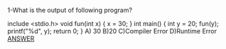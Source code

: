 

1-What is the output of following program?

include <stdio.h>
void fun(int x)
{
    x = 30;
}
int main()
{
  int y = 20;
  fun(y);
  printf("%d", y);
  return 0;
}
A) 30 B)20 C)Compiler Error D)Runtime Error
[ANSWER](https://www.geeksforgeeks.org/c-pointers-question-1/)

